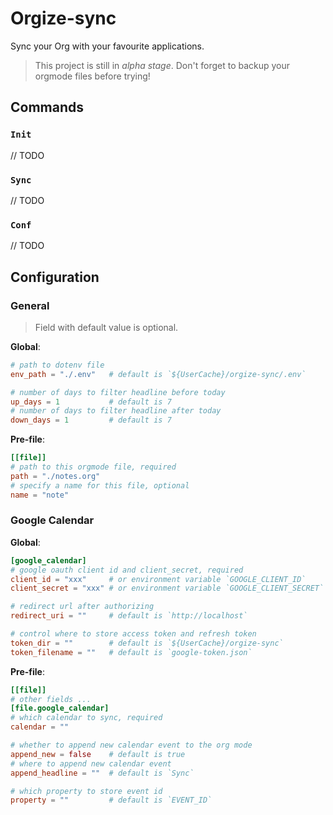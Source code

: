 # Orgize-sync

Sync your Org with your favourite applications.

> This project is still in *alpha stage*. Don't forget to backup
> your orgmode files before trying!

## Commands

### `Init`

// TODO

### `Sync`

// TODO

### `Conf`

// TODO

## Configuration

### General

> Field with default value is optional.

**Global**:

``` toml
# path to dotenv file
env_path = "./.env"   # default is `${UserCache}/orgize-sync/.env`

# number of days to filter headline before today
up_days = 1           # default is 7
# number of days to filter headline after today
down_days = 1         # default is 7
```

**Pre-file**:

``` toml
[[file]]
# path to this orgmode file, required
path = "./notes.org"
# specify a name for this file, optional
name = "note"
```

### Google Calendar

**Global**:

``` toml
[google_calendar]
# google oauth client id and client_secret, required
client_id = "xxx"     # or environment variable `GOOGLE_CLIENT_ID`
client_secret = "xxx" # or environment variable `GOOGLE_CLIENT_SECRET`

# redirect url after authorizing
redirect_uri = ""     # default is `http://localhost`

# control where to store access token and refresh token
token_dir = ""        # default is `${UserCache}/orgize-sync`
token_filename = ""   # default is `google-token.json`
```

**Pre-file**:

``` toml
[[file]]
# other fields ...
[file.google_calendar]
# which calendar to sync, required
calendar = ""

# whether to append new calendar event to the org mode
append_new = false    # default is true
# where to append new calendar event
append_headline = ""  # default is `Sync`

# which property to store event id
property = ""         # default is `EVENT_ID`
```
